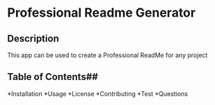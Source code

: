 # Professional Readme Generator

## Description

This app can be used to create a Professional ReadMe for any project

## Table of Contents##

*Installation
*Usage
*License 
*Contributing
*Test
*Questions
